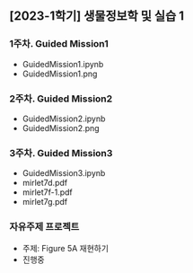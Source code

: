 ## [2023-1학기] 생물정보학 및 실습 1

### 1주차. Guided Mission1
  - GuidedMission1.ipynb
  - GuidedMission1.png

### 2주차. Guided Mission2
  - GuidedMission2.ipynb
  - GuidedMission2.png

### 3주차. Guided Mission3
  - GuidedMission3.ipynb
  - mirlet7d.pdf
  - mirlet7f-1.pdf
  - mirlet7g.pdf

### 자유주제 프로젝트
  - 주제: Figure 5A 재현하기
  - 진행중
